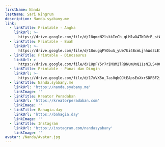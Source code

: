 ```yaml
---
firstName: Nanda
lastName: Sari Ningrum
description: Nanda.syabany.me
link:
  - linkTitle: Printable - Angka
    linkUrl: >-
      https://drive.google.com/file/d/18qmcN2lskkIeCb_qLM1wO4TKOVrB_stW/view?usp=sharing
  - linkTitle: Printable - Buah
    linkUrl: >-
      https://drive.google.com/file/d/18ougqPYObuA_yUe7Ui4BcmLjhhWd3LE1/view?usp=sharing
  - linkTitle: Printable - Dinosaurus
    linkUrl: >-
      https://drive.google.com/file/d/18pFY5r7rIMQM2lRBNUmUnQ11sNILS4OQ/view?usp=sharing
  - linkTitle: Printable - Panas dan Dingin
    linkUrl: >-
      https://drive.google.com/file/d/17xVX5o_7as0qbQJtEApsEoXxrSDPBF2i/view?usp=sharing
  - linkTitle: Nanda.syabany.me
    linkUrl: 'https://nanda.syabany.me'
    linkImage: ''
  - linkTitle: Kreator Peradaban
    linkUrl: 'https://kreatorperadaban.com'
    linkImage: ''
  - linkTitle: Bahagia.day
    linkUrl: 'https://bahagia.day'
    linkImage: ''
  - linkTitle: Instagram
    linkUrl: 'https://instagram.com/nandasyabany'
    linkImage: ''
avatar: /Nanda/Avatar.jpg
---
```









































